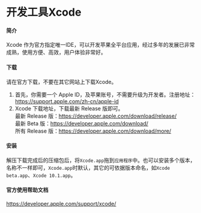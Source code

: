 # 开发工具Xcode

#### 简介
Xcode 作为官方指定唯一IDE，可以开发苹果全平台应用，经过多年的发展已非常成熟，使用方便、高效，用户体验非常好。

#### 下载
请在官方下载，不要在其它网站上下载Xcode。
1. 首先，你需要一个 Apple ID，及苹果账号，不需要升级为开发者。注册地址：https://support.apple.com/zh-cn/apple-id
2. Xcode 下载地址，下载最新 Release 版即可。  
最新 Release 版：https://developer.apple.com/download/release/  
最新 Beta 版：https://developer.apple.com/download/  
所有 Release 版：https://developer.apple.com/download/more/

#### 安装
解压下载完成后的压缩包后，将`Xcode.app`拖到`应用程序`中。也可以安装多个版本，名称不一样即可，`Xcode.app`时默认，其它的可依据版本命名，如`Xcode beta.app`、`Xcode 10.1.app`。

#### 官方使用帮助文档
https://developer.apple.com/support/xcode/
